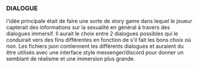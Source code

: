 ### DIALOGUE 

l'idée principale était de faire une sorte de story game dans lequel le joueur capterait des informations sur la sexualité en général à travers des dialogues immersif.
Il aurait le choix entre 2 dialogues possibles qui le conduirait vers des fins différentes en fonction de s'il fait les bons choix où non.
Les fichiers json contiennent les différents dialogues et auraient du être utilisés avec une interface style messenger/discord pour donner un semblant de réalisme et une immersion plus grande.
